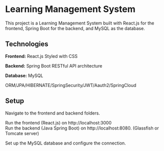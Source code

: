 # Learning Management System
This project is a Learning Management System built with React.js for the frontend, Spring Boot for the backend, and MySQL as the database.

## Technologies
  **Frontend:**
   React.js
   Styled with CSS

  **Backend:**
   Spring Boot
   RESTful API architecture

**Database:**
   MySQL
  
  ORM/JPA/HIBERNATE/SpringSecurity/JWT/Aauth2/SpringCloud
## Setup

 Navigate to the frontend and backend folders.

 Run the frontend (React.js) on http://localhost:3000  
 Run the backend (Java Spring Boot) on http://localhost:8080. (Glassfish or Tomcate server)

 Set up the MySQL database and configure the connection.

